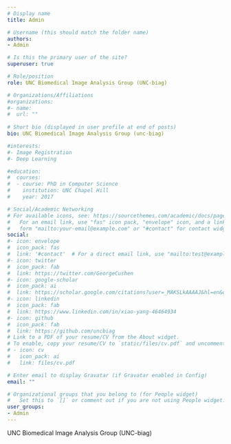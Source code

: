 ```yaml
---
# Display name
title: Admin

# Username (this should match the folder name)
authors:
- Admin

# Is this the primary user of the site?
superuser: true

# Role/position
role: UNC Biomedical Image Analysis Group (UNC-biag)

# Organizations/Affiliations
#organizations:
#- name: 
#  url: ""
  
# Short bio (displayed in user profile at end of posts)
bio: UNC Biomedical Image Analysis Group (unc-biag)

#interests:
#- Image Registration
#- Deep Learning

#education:
#  courses:
#  - course: PhD in Computer Science
#    institution: UNC Chapel Hill
#    year: 2017

# Social/Academic Networking
# For available icons, see: https://sourcethemes.com/academic/docs/page-builder/#icons
#   For an email link, use "fas" icon pack, "envelope" icon, and a link in the
#   form "mailto:your-email@example.com" or "#contact" for contact widget.
social:
#- icon: envelope
#  icon_pack: fas
#  link: '#contact'  # For a direct email link, use "mailto:test@example.org".
#- icon: twitter
#  icon_pack: fab
#  link: https://twitter.com/GeorgeCushen
#- icon: google-scholar
#  icon_pack: ai
#  link: https://scholar.google.com/citations?user=_MAKSLkAAAAJ&hl=en&oi=sra
#- icon: linkedin
#  icon_pack: fab
#  link: https://www.linkedin.com/in/xiao-yang-46464934
#- icon: github
#  icon_pack: fab
#  link: https://github.com/uncbiag
# Link to a PDF of your resume/CV from the About widget.
# To enable, copy your resume/CV to `static/files/cv.pdf` and uncomment the lines below.
# - icon: cv
#   icon_pack: ai
#   link: files/cv.pdf

# Enter email to display Gravatar (if Gravatar enabled in Config)
email: ""

# Organizational groups that you belong to (for People widget)
#   Set this to `[]` or comment out if you are not using People widget.
user_groups:
- Admin
---
```

UNC Biomedical Image Analysis Group (UNC-biag)

